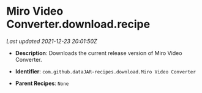 # Miro Video Converter.download.recipe

_Last updated 2021-12-23 20:01:50Z_

- **Description**: Downloads the current release version of Miro Video Converter.

- **Identifier**: `com.github.dataJAR-recipes.download.Miro Video Converter`

- **Parent Recipes**: `None`
